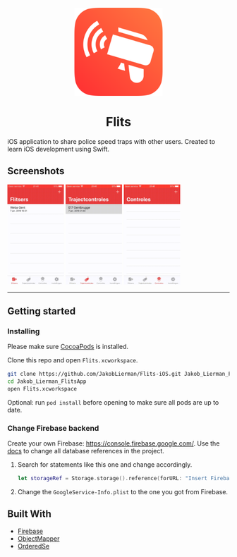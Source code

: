 <p align="center">
<img src="https://github.com/JakobLierman/Flits-iOS/raw/master/Flits/Assets.xcassets/icon_App.imageset/icon_App.png" width="200px"/>
</p>

<h1 align="center">Flits</h1>

iOS application to share police speed traps with other users. Created to learn iOS development using Swift.

## Screenshots

<p>
<img src="https://github.com/JakobLierman/Flits-iOS/raw/master/Screenshots/Open-speedcamera.gif" width="128px">
<img src="https://github.com/JakobLierman/Flits-iOS/raw/master/Screenshots/Open-avgspeedcheck.gif" width="128px">
<img src="https://github.com/JakobLierman/Flits-iOS/raw/master/Screenshots/Create-delete-policecheck.gif" width="128px">
</p>

***

## Getting started

### Installing

Please make sure [CocoaPods](https://guides.cocoapods.org/using/getting-started.html) is installed.

Clone this repo and open `Flits.xcworkspace`.

```zsh
git clone https://github.com/JakobLierman/Flits-iOS.git Jakob_Lierman_FlitsApp
cd Jakob_Lierman_FlitsApp
open Flits.xcworkspace
```

Optional: run `pod install` before opening to make sure all pods are up to date.

### Change Firebase backend

Create your own Firebase: https://console.firebase.google.com/.
Use the [docs](https://firebase.google.com/docs/ios/setup) to change all database references in the project.

1. Search for statements like this one and change accordingly.

    ```swift
    let storageRef = Storage.storage().reference(forURL: "Insert Firebase storage link here")
    ```

2. Change the `GoogleService-Info.plist` to the one you got from Firebase.

## Built With

* [Firebase](https://firebase.google.com/)
* [ObjectMapper](https://github.com/tristanhimmelman/ObjectMapper)
* [OrderedSe](https://github.com/Weebly/OrderedSet)
